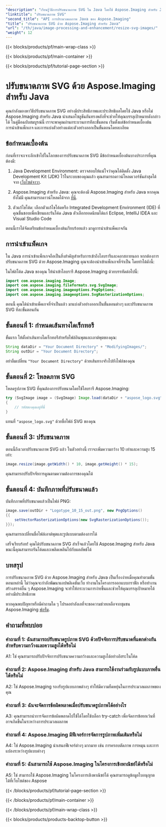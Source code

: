 ```yaml
---
"description": "เรียนรู้วิธีการปรับขนาดภาพ SVG ใน Java โดยใช้ Aspose.Imaging สำหรับ Java คำแนะนำทีละขั้นตอนสำหรับการประมวลผลภาพที่มีประสิทธิภาพ"
"linktitle": "ปรับขนาดภาพ SVG"
"second_title": "API การประมวลผลภาพ Java ของ Aspose.Imaging"
"title": "ปรับขนาดภาพ SVG ด้วย Aspose.Imaging สำหรับ Java"
"url": "/th/java/image-processing-and-enhancement/resize-svg-images/"
"weight": 12
---
```


{{< blocks/products/pf/main-wrap-class >}}

{{< blocks/products/pf/main-container >}}

{{< blocks/products/pf/tutorial-page-section >}}

# ปรับขนาดภาพ SVG ด้วย Aspose.Imaging สำหรับ Java

คุณกำลังมองหาวิธีปรับขนาดภาพ SVG อย่างมีประสิทธิภาพและประสิทธิผลโดยใช้ Java หรือไม่ Aspose.Imaging สำหรับ Java นำเสนอโซลูชันอันทรงพลังที่จะช่วยให้คุณบรรลุเป้าหมายดังกล่าวได้ ในคู่มือฉบับสมบูรณ์นี้ เราจะพาคุณผ่านกระบวนการทีละขั้นตอน เริ่มตั้งแต่ข้อกำหนดเบื้องต้น การนำเข้าแพ็กเกจ และการแบ่งตัวอย่างแต่ละตัวอย่างออกเป็นขั้นตอนโดยละเอียด

## ข้อกำหนดเบื้องต้น

ก่อนที่เราจะเจาะลึกเข้าไปในโลกของการปรับขนาดภาพ SVG มีข้อกำหนดเบื้องต้นบางประการที่คุณต้องมี:

1. Java Development Environment: ตรวจสอบให้แน่ใจว่าคุณได้ติดตั้ง Java Development Kit (JDK) ไว้ในระบบของคุณแล้ว คุณสามารถดาวน์โหลดเวอร์ชันล่าสุดได้จาก [เว็บไซต์จาวา](https://www-oracle.com/java/technologies/javase-downloads).

2. Aspose.Imaging สำหรับ Java: คุณจะต้องมี Aspose.Imaging สำหรับ Java หากคุณยังไม่มี คุณสามารถดาวน์โหลดได้จาก [ที่นี่](https://releases-aspose.com/imaging/java/).

3. ตัวแก้ไขโค้ด: เลือกตัวแก้ไขโค้ดหรือ Integrated Development Environment (IDE) ที่คุณชื่นชอบเพื่อเขียนและรันโค้ด Java ตัวเลือกยอดนิยมได้แก่ Eclipse, IntelliJ IDEA และ Visual Studio Code

ตอนนี้เราได้จัดเตรียมข้อกำหนดเบื้องต้นเรียบร้อยแล้ว มาดูการนำเข้าแพ็คเกจกัน

## การนำเข้าแพ็คเกจ

ใน Java การนำเข้าแพ็กเกจถือเป็นสิ่งสำคัญสำหรับการเข้าถึงไลบรารีและคลาสภายนอก หากต้องการปรับขนาดภาพ SVG ด้วย Aspose.Imaging คุณจะต้องนำเข้าแพ็กเกจที่จำเป็น โดยทำได้ดังนี้:

ในไฟล์โค้ด Java ของคุณ ให้นำเข้าไลบรารี Aspose.Imaging ด้วยบรรทัดต่อไปนี้:

```java
import com.aspose.imaging.Image;
import com.aspose.imaging.fileformats.svg.SvgImage;
import com.aspose.imaging.imageoptions.PngOptions;
import com.aspose.imaging.imageoptions.SvgRasterizationOptions;
```

ตอนนี้ คุณได้นำเข้าแพ็คเกจที่จำเป็นแล้ว มาแบ่งตัวอย่างออกเป็นขั้นตอนต่างๆ และปรับขนาดภาพ SVG ทีละขั้นตอนกัน


## ขั้นตอนที่ 1: กำหนดเส้นทางไดเร็กทอรี

ขั้นแรก ให้ตั้งค่าเส้นทางไดเร็กทอรีสำหรับไฟล์อินพุตและเอาต์พุตของคุณ:

```java
String dataDir = "Your Document Directory" + "ModifyingImages/";
String outDir = "Your Document Directory";
```

อย่าลืมเปลี่ยน `"Your Document Directory"` ด้วยเส้นทางจริงไปยังไฟล์ของคุณ

## ขั้นตอนที่ 2: โหลดภาพ SVG

โหลดรูปภาพ SVG ที่คุณต้องการปรับขนาดโดยใช้ไลบรารี Aspose.Imaging:

```java
try (SvgImage image = (SvgImage) Image.load(dataDir + "aspose_logo.svg"))
{
    // รหัสของคุณอยู่ที่นี่
}
```

แทนที่ `"aspose_logo.svg"` ด้วยชื่อไฟล์ SVG ของคุณ

## ขั้นตอนที่ 3: ปรับขนาดภาพ

ตอนนี้ถึงเวลาปรับขนาดภาพ SVG แล้ว ในตัวอย่างนี้ เราจะเพิ่มความกว้าง 10 เท่าและความสูง 15 เท่า:

```java
image.resize(image.getWidth() * 10, image.getHeight() * 15);
```

คุณสามารถปรับปัจจัยการคูณตามความต้องการของคุณได้

## ขั้นตอนที่ 4: บันทึกภาพที่ปรับขนาดแล้ว

บันทึกภาพที่ปรับขนาดแล้วเป็นไฟล์ PNG:

```java
image.save(outDir + "Logotype_10_15_out.png", new PngOptions()
{{
    setVectorRasterizationOptions(new SvgRasterizationOptions());
}});
```

คุณสามารถเปลี่ยนชื่อไฟล์เอาต์พุตและรูปแบบตามต้องการได้

เสร็จเรียบร้อย! คุณได้ปรับขนาดภาพ SVG สำเร็จแล้วโดยใช้ Aspose.Imaging สำหรับ Java ขณะนี้คุณสามารถรันโค้ดและเพลิดเพลินไปกับผลลัพธ์ได้

## บทสรุป

การปรับขนาดภาพ SVG ด้วย Aspose.Imaging สำหรับ Java เป็นเรื่องง่ายเมื่อคุณทำตามขั้นตอนเหล่านี้ ไม่ว่าคุณจะกำลังพัฒนาแอปพลิเคชันเว็บ ทำงานในโครงการออกแบบกราฟิก หรือทำงานสร้างสรรค์อื่น ๆ Aspose.Imaging จะทำให้กระบวนการง่ายขึ้นและช่วยให้คุณบรรลุเป้าหมายได้อย่างมีประสิทธิภาพ

หากคุณพบปัญหาหรือมีคำถามใด ๆ โปรดอย่าลังเลที่จะขอความช่วยเหลือจากชุมชน Aspose.Imaging [ฟอรั่ม](https://forum-aspose.com/).

## คำถามที่พบบ่อย

### คำถามที่ 1: ฉันสามารถปรับขนาดรูปภาพ SVG ด้วยปัจจัยการปรับขนาดที่แตกต่างกันสำหรับความกว้างและความสูงได้หรือไม่

A1: ใช่ คุณสามารถปรับปัจจัยการปรับขนาดความกว้างและความสูงได้อย่างอิสระในโค้ด

### คำถามที่ 2: Aspose.Imaging สำหรับ Java สามารถใช้งานร่วมกับรูปแบบภาพอื่นได้หรือไม่

A2: ใช่ Aspose.Imaging รองรับรูปแบบภาพต่างๆ ทำให้มีความยืดหยุ่นในการประมวลผลภาพของคุณ

### คำถามที่ 3: ฉันจะจัดการข้อผิดพลาดเมื่อปรับขนาดรูปภาพได้อย่างไร

A3: คุณสามารถนำการจัดการข้อผิดพลาดไปใช้ได้โดยใช้บล็อก try-catch เพื่อจัดการข้อยกเว้นที่อาจเกิดขึ้นในระหว่างการประมวลผลภาพ

### คำถามที่ 4: Aspose.Imaging มีฟีเจอร์การจัดการรูปภาพเพิ่มเติมหรือไม่

A4: ใช่ Aspose.Imaging นำเสนอฟีเจอร์ต่างๆ มากมาย เช่น การครอบตัดภาพ การหมุน และการแปลงระหว่างรูปแบบต่างๆ

### คำถามที่ 5: ฉันสามารถใช้ Aspose.Imaging ในโครงการเชิงพาณิชย์ได้หรือไม่

A5: ใช่ สามารถใช้ Aspose.Imaging ในโครงการเชิงพาณิชย์ได้ คุณสามารถดูข้อมูลใบอนุญาตได้ที่เว็บไซต์ของ Aspose

{{< /blocks/products/pf/tutorial-page-section >}}

{{< /blocks/products/pf/main-container >}}

{{< /blocks/products/pf/main-wrap-class >}}

{{< blocks/products/products-backtop-button >}}